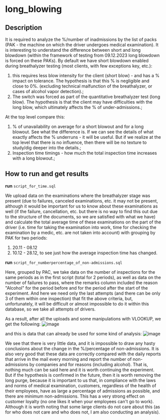 # long_blowing

## Description
It is required to analyze the %/number of inadmissions by the list of packs (PAK - the machine on which the driver undergoes medical examination). It is interesting to understand the difference between short and long blowdown (within the framework of testing from 09.12.2023 long blowdown is forced on these PAKs).
By default we have short blowdown enabled during breathalyzer testing (most clients, with few exceptions key, etc.): 
1. this requires less blow intensity for the client (short blow) - and has a % impact on tolerance. The hypothesis is that this % is negligible and close to 0%. (excluding technical malfunction of the breathalyzer, or cases of alcohol vapor detection).;
2. The switch was forced as part of the quantitative breathalyzer test (long blow). The hypothesis is that the client may have difficulties with the long blow, which ultimately affects the % of under-admissions.; 

At the top level compare this: 
1. % of unavailability on average for a short blowout and for a long blowout. See what the difference is. If we can see the details of what exactly affects the % underruns - it will be useful. But if we realize at the top level that there is no influence, then there will be no texture to study/dig deeper into the details.; 
2. Inspection time timings - how much the total inspection time increases with a long blowout.;

## How to run and get results

**run** ```script_for_time.sql```

We upload data on the examinations where the breathalyzer stage was present (due to failures, canceled examinations, etc. it may not be present, although it would be important for us to know about these examinations as well (if the failure, cancellation, etc. but there is no way to find this out due to the structure of the documents, so we are satisfied with what we have) and calculate the total average time of these examinations on the part of the driver (i.e. time for taking the examination into work, time for checking the examination by a medic, etc. are not taken into account) with grouping by PAK for two periods:
1. 20.11 - 08.12 
2. 10.12 - 28.12, to see just how the average inspection time has changed.

**run** ```script_for_numberpercentage_of_non-admissions.sql```

Here, grouped by PAC, we take data on the number of inspections for the same periods as in the first script (total for 2 periods), as well as data on the number of failures to pass, where the remarks column included the reason "Alcohol" for the period before and for the period after the start of the experiment. And here we need only the last attempts (and there can be only 3 of them within one inspection) that fit the above criteria, but, unfortunately, it will be difficult or almost impossible to do it within this database, so we take all attempts of drivers.

As a result, after all the uploads and some manipulations with VLOOKUP, we get the following:
![image](https://github.com/CompilerCaster/long_blowing/assets/128957307/06ba8d07-8684-42c4-9f4d-7548532b80fe)

and this is data that can already be used for some kind of analysis:
![image](https://github.com/CompilerCaster/long_blowing/assets/128957307/63c843be-741a-485e-abd8-0ad98fd1d629)

We see that there is very little data, and it is impossible to draw any hasty conclusions about the change in the %/percentage of non-admissions. It is also very good that these data are correctly compared with the daily reports that arrive in the mail every morning and report the number of non-admissions by companies and for reasons (including alcohol). That is, nothing much can be said here and it is worth continuing the experiment. But if the hypothesis is confirmed in the future, then it is worth removing the long purge, because it is important to us that, in compliance with the laws and norms of medical examination, customers, regardless of the health of their employees, have as large a percentage of admissions as possible, and there are minimum non-admissions. This has a very strong effect on customer loyalty (no one likes it when your employees can't go to work). Although it is worth noting that some large clients do not care about this (as for who does not care and who does not, I am also conducting an analysis).

